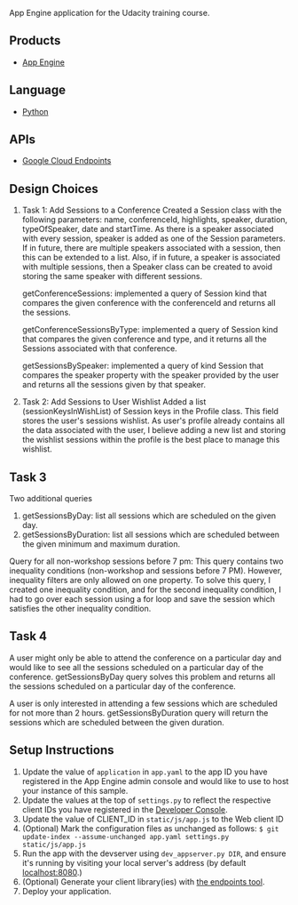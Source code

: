 App Engine application for the Udacity training course.

## Products
- [App Engine][1]

## Language
- [Python][2]

## APIs
- [Google Cloud Endpoints][3]


## Design Choices
1. Task 1: Add Sessions to a Conference
	Created a Session class with the following parameters: name, conferenceId, highlights, speaker, duration, typeOfSpeaker, date and startTime. As there is a speaker associated with every session, speaker is added as one of the Session parameters. If in future, there are multiple speakers associated with a session, then this can be extended to a list. Also, if in future, a speaker is associated with multiple sessions, then a Speaker class can be created to avoid storing the same speaker with different sessions.

	getConferenceSessions: implemented a query of Session kind that compares the given conference with the conferenceId and returns all the sessions.

	getConferenceSessionsByType: implemented a query of Session kind that compares the given conference and type, and it returns all the Sessions associated with that conference.

	getSessionsBySpeaker: implemented a query of kind Session that compares the speaker property with the speaker provided by the user and returns all the sessions given by that speaker.

2.  Task 2: Add Sessions to User Wishlist
	Added a list (sessionKeysInWishList) of Session keys in the Profile class. This field stores the user's sessions wishlist. As user's profile already contains all the data associated with the user, I believe adding a new list and storing the wishlist sessions within the profile is the best place to manage this wishlist.


## Task 3
Two additional queries
1. getSessionsByDay: list all sessions which are scheduled on the given day.
2. getSessionsByDuration: list all sessions which are scheduled between the given minimum and maximum duration.

Query for all non-workshop sessions before 7 pm:
This query contains two inequality conditions (non-workshop and sessions before 7 PM). However, inequality filters are only allowed on one property. To solve this query, I created one inequality condition, and for the second inequality condition, I had to go over each session using a for loop and save the session which satisfies the other inequality condition.

## Task 4
A user might only be able to attend the conference on a particular day and would like to see all the sessions scheduled on a particular day of the conference. getSessionsByDay query solves this problem and returns all the sessions scheduled on a particular day of the conference.

A user is only interested in attending a few sessions which are scheduled for not more than 2 hours. getSessionsByDuration query will return the sessions which are scheduled between the given duration.


## Setup Instructions
1. Update the value of `application` in `app.yaml` to the app ID you
   have registered in the App Engine admin console and would like to use to host
   your instance of this sample.
1. Update the values at the top of `settings.py` to
   reflect the respective client IDs you have registered in the
   [Developer Console][4].
1. Update the value of CLIENT_ID in `static/js/app.js` to the Web client ID
1. (Optional) Mark the configuration files as unchanged as follows:
   `$ git update-index --assume-unchanged app.yaml settings.py static/js/app.js`
1. Run the app with the devserver using `dev_appserver.py DIR`, and ensure it's running by visiting your local server's address (by default [localhost:8080][5].)
1. (Optional) Generate your client library(ies) with [the endpoints tool][6].
1. Deploy your application.


[1]: https://developers.google.com/appengine
[2]: http://python.org
[3]: https://developers.google.com/appengine/docs/python/endpoints/
[4]: https://console.developers.google.com/
[5]: https://localhost:8080/
[6]: https://developers.google.com/appengine/docs/python/endpoints/endpoints_tool
